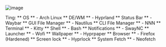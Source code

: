 ![image](https://github.com/user-attachments/assets/26a94fee-c9b9-4d64-9132-65570c903cfc)


Ting:
     ** OS ** - Arch Linux
     ** DE/WM ** - Hyprland
     ** Status Bar ** - Waybar
     ** GUI File Manager ** - Nautilus
     ** CLI File Manager ** - NNN
     ** Terminal ** - Kitty
     ** Shell ** - Bash
     ** Notifications ** - SwayNC
     ** Launcher ** - Wofi
     ** Wallpaper ** - Hyprpaper
     ** Browser ** - Firefox (Hardened)
     ** Screen lock ** - Hyprlock
     ** System Fetch ** - Neofetch
